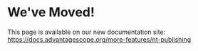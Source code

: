 # We've Moved!

This page is available on our new documentation site: https://docs.advantagescope.org/more-features/nt-publishing
